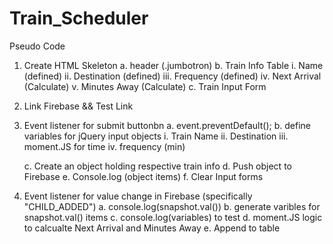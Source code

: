 # Train_Scheduler

Pseudo Code

1. Create HTML Skeleton
	a. header (.jumbotron)
	b. Train Info Table
		i. Name (defined)
		ii. Destination (defined)
		iii. Frequency (defined)
		iv. Next Arrival (Calculate)
		v. Minutes Away (Calculate)
	c. Train Input Form

2. Link Firebase && Test Link

3. Event listener for submit buttonbn 
	a. event.preventDefault();
	b. define variables for jQuery input objects
		i. Train Name
		ii. Destination
		iii. moment.JS for time
		iv. frequency (min)

	c. Create an object holding respective train info
	d. Push object to Firebase
	e. Console.log (object items)
	f. Clear Input forms

4. Event listener for value change in Firebase (specifically "CHILD_ADDED")
	a. console.log(snapshot.val())
	b. generate varibles for snapshot.val() items
	c. console.log(variables) to test
	d. moment.JS logic to calcualte Next Arrival and Minutes Away
	e. Append to table

